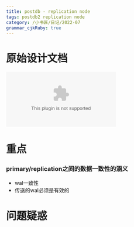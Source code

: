 ```yaml
---
title: postdb - replication node
tags: postdb2 replication node
category: /小书匠/日记/2022-07
grammar_cjkRuby: true
---
```

# 原始设计文档
 ![replic设计说明_v3](./attachments/replic设计说明_v3.docx)
 
 # 重点
 ### primary/replication之间的数据一致性的涵义
 - wal一致性
 - 传送的wal必须是有效的
 
 # 问题疑惑
 